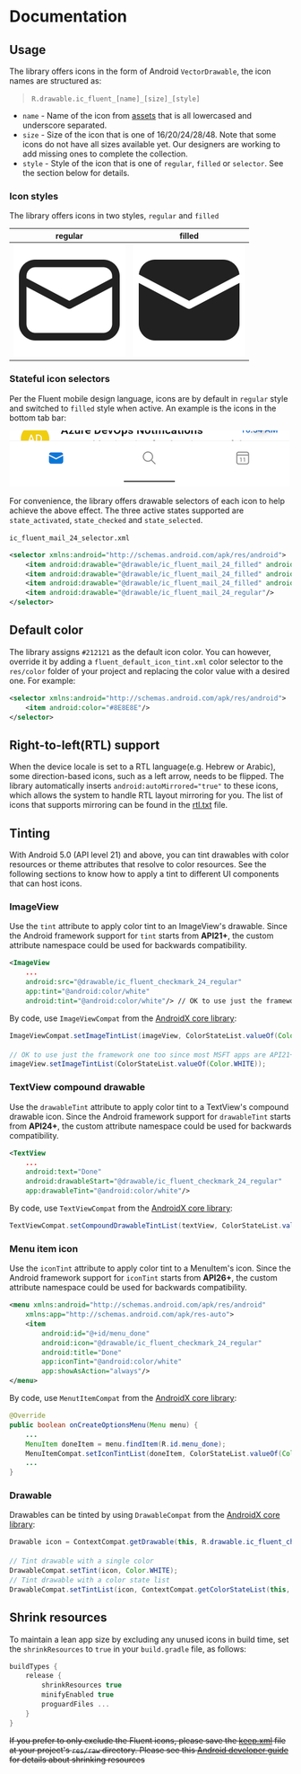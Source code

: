 # Documentation

## Usage
The library offers icons in the form of Android `VectorDrawable`, the icon names are structured as: 
> `R.drawable.ic_fluent_[name]_[size]_[style]`

* `name` - Name of the icon from [assets](../assets) that is all lowercased and underscore separated.
* `size` - Size of the icon that is one of 16/20/24/28/48. Note that some icons do not have all sizes available yet. Our designers are working to add missing ones to complete the collection.
* `style` - Style of the icon that is one of `regular`, `filled` or `selector`. See the section below for details.

### Icon styles
The library offers icons in two styles, `regular` and `filled`

regular | filled
--------|-------
![ic_fluent_mail_regular](../art/ic_fluent_mail_regular.png)|![ic_fluent_mail_filled](../art/ic_fluent_mail_filled.png)

### Stateful icon selectors
Per the Fluent mobile design language, icons are by default in `regular` style and switched to `filled` style when active. An example is the icons in the bottom tab bar:

![Outlook bottom tab](../art/bottom_tab.png)

For convenience, the library offers drawable selectors of each icon to help achieve the above effect. The three active states supported are `state_activated`, `state_checked` and `state_selected`.

`ic_fluent_mail_24_selector.xml`
```xml
<selector xmlns:android="http://schemas.android.com/apk/res/android">
    <item android:drawable="@drawable/ic_fluent_mail_24_filled" android:state_activated="true"/>
    <item android:drawable="@drawable/ic_fluent_mail_24_filled" android:state_checked="true"/>
    <item android:drawable="@drawable/ic_fluent_mail_24_filled" android:state_selected="true"/>
    <item android:drawable="@drawable/ic_fluent_mail_24_regular"/>
</selector>
```

## Default color
The library assigns `#212121` as the default icon color. You can however, override it by adding a `fluent_default_icon_tint.xml` color selector to the `res/color` folder of your project and replacing the color value with a desired one. For example:
```xml
<selector xmlns:android="http://schemas.android.com/apk/res/android">
    <item android:color="#8E8E8E"/>
</selector>
```

## Right-to-left(RTL) support
When the device locale is set to a RTL language(e.g. Hebrew or Arabic), some direction-based icons, such as a left arrow, needs to be flipped. The library automatically inserts `android:autoMirrored="true"` to these icons, which allows the system to handle RTL layout mirroring for you. The list of icons that supports mirroring can be found in the [rtl.txt](../importer/rtl.txt) file.

## Tinting
With Android 5.0 (API level 21) and above, you can tint drawables with color resources or theme attributes that resolve to color resources. See the following sections to know how to apply a tint to different UI components that can host icons.

### ImageView
Use the `tint` attribute to apply color tint to an ImageView's drawable. Since the Android framework support for `tint` starts from **API21+**, the custom attribute namespace could be used for backwards compatibility.
```xml
<ImageView
    ...
    android:src="@drawable/ic_fluent_checkmark_24_regular"
    app:tint="@android:color/white"
    android:tint="@android:color/white"/> // OK to use just the framework one too since most MSFT apps are API21+

```
By code, use `ImageViewCompat` from the [AndroidX core library](https://developer.android.com/jetpack/androidx/releases/core):
```java
ImageViewCompat.setImageTintList(imageView, ColorStateList.valueOf(Color.WHITE));

// OK to use just the framework one too since most MSFT apps are API21+
imageView.setImageTintList(ColorStateList.valueOf(Color.WHITE));
```
### TextView compound drawable
Use the `drawableTint` attribute to apply color tint to a TextView's compound drawable icon. Since the Android framework support for `drawableTint` starts from **API24+**, the custom attribute namespace could be used for backwards compatibility.
```xml
<TextView
    ...
    android:text="Done"
    android:drawableStart="@drawable/ic_fluent_checkmark_24_regular"
    app:drawableTint="@android:color/white"/>
```
By code, use `TextViewCompat` from the [AndroidX core library](https://developer.android.com/jetpack/androidx/releases/core):
```java
TextViewCompat.setCompoundDrawableTintList(textView, ColorStateList.valueOf(Color.WHITE));
```

### Menu item icon
Use the `iconTint` attribute to apply color tint to a MenuItem's icon. Since the Android framework support for `iconTint` starts from **API26+**, the custom attribute namespace could be used for backwards compatibility.
```xml
<menu xmlns:android="http://schemas.android.com/apk/res/android"
    xmlns:app="http://schemas.android.com/apk/res-auto">
    <item
        android:id="@+id/menu_done"
        android:icon="@drawable/ic_fluent_checkmark_24_regular"
        android:title="Done"
        app:iconTint="@android:color/white"
        app:showAsAction="always"/>
</menu>
```
By code, use `MenutItemCompat` from the [AndroidX core library](https://developer.android.com/jetpack/androidx/releases/core):
```java
@Override
public boolean onCreateOptionsMenu(Menu menu) {
    ...
    MenuItem doneItem = menu.findItem(R.id.menu_done);
    MenuItemCompat.setIconTintList(doneItem, ColorStateList.valueOf(Color.WHITE));
    ...
}
```

### Drawable
Drawables can be tinted by using `DrawableCompat` from the [AndroidX core library](https://developer.android.com/jetpack/androidx/releases/core):
```java
Drawable icon = ContextCompat.getDrawable(this, R.drawable.ic_fluent_checkmark_24_regular);

// Tint drawable with a single color
DrawableCompat.setTint(icon, Color.WHITE);
// Tint drawable with a color state list
DrawableCompat.setTintList(icon, ContextCompat.getColorStateList(this, R.color.white_selector));
```

## Shrink resources
To maintain a lean app size by excluding any unused icons in build time, set the `shrinkResources` to `true` in your `build.gradle` file, as follows:
```groovy
buildTypes {
    release {
        shrinkResources true
        minifyEnabled true
        proguardFiles ...
    }
}
```
~~If you prefer to only exclude the Fluent icons, please save the [keep.xml](android/sample-shrinkresources/src/main/res/raw/keep.xml) file at your project's `res/raw` directory. Please see this [Android developer guide](https://developer.android.com/studio/build/shrink-code#shrink-resources) for details about shrinking resources~~
